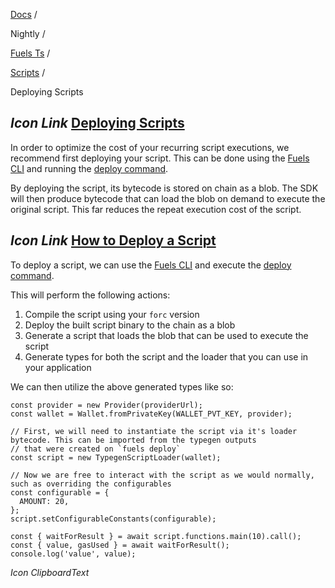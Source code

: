 [Docs](https://docs.fuel.network/) /

Nightly  /

[Fuels Ts](https://docs.fuel.network/docs/nightly/fuels-ts/) /

[Scripts](https://docs.fuel.network/docs/nightly/fuels-ts/scripts/) /

Deploying Scripts

## _Icon Link_ [Deploying Scripts](https://docs.fuel.network/docs/nightly/fuels-ts/scripts/deploying-scripts/\#deploying-scripts)

In order to optimize the cost of your recurring script executions, we recommend first deploying your script. This can be done using the [Fuels CLI](https://docs.fuel.network/docs/nightly/fuels-ts/fuels-cli/) and running the [deploy command](https://docs.fuel.network/docs/nightly/fuels-ts/fuels-cli/commands/#fuels-deploy).

By deploying the script, its bytecode is stored on chain as a blob. The SDK will then produce bytecode that can load the blob on demand to execute the original script. This far reduces the repeat execution cost of the script.

## _Icon Link_ [How to Deploy a Script](https://docs.fuel.network/docs/nightly/fuels-ts/scripts/deploying-scripts/\#how-to-deploy-a-script)

To deploy a script, we can use the [Fuels CLI](https://docs.fuel.network/docs/nightly/fuels-ts/fuels-cli/) and execute the [deploy command](https://docs.fuel.network/docs/nightly/fuels-ts/fuels-cli/commands/#fuels-deploy).

This will perform the following actions:

1. Compile the script using your `forc` version
2. Deploy the built script binary to the chain as a blob
3. Generate a script that loads the blob that can be used to execute the script
4. Generate types for both the script and the loader that you can use in your application

We can then utilize the above generated types like so:

```fuel_Box fuel_Box-idXKMmm-css
const provider = new Provider(providerUrl);
const wallet = Wallet.fromPrivateKey(WALLET_PVT_KEY, provider);

// First, we will need to instantiate the script via it's loader bytecode. This can be imported from the typegen outputs
// that were created on `fuels deploy`
const script = new TypegenScriptLoader(wallet);

// Now we are free to interact with the script as we would normally, such as overriding the configurables
const configurable = {
  AMOUNT: 20,
};
script.setConfigurableConstants(configurable);

const { waitForResult } = await script.functions.main(10).call();
const { value, gasUsed } = await waitForResult();
console.log('value', value);
```

_Icon ClipboardText_